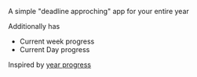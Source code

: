 A simple "deadline approching" app for your entire year

Additionally has
  * Current week progress
  * Current Day progress

Inspired by [year progress](https://twitter.com/year_progress)
